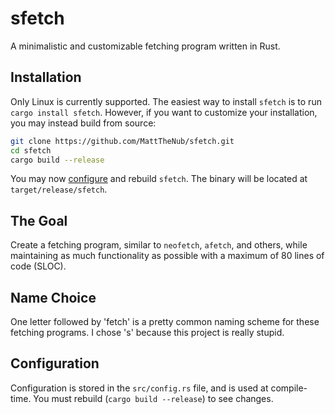 # sfetch

A minimalistic and customizable fetching program written in Rust.

## Installation

Only Linux is currently supported. The easiest way to install `sfetch` is to run `cargo install sfetch`.
However, if you want to customize your installation, you may instead build from source:

```sh
git clone https://github.com/MattTheNub/sfetch.git
cd sfetch
cargo build --release
```

You may now [configure](#configuration) and rebuild `sfetch`. The binary will be located at
`target/release/sfetch`.

## The Goal

Create a fetching program, similar to `neofetch`, `afetch`, and others, while maintaining as
much functionality as possible with a maximum of 80 lines of code (SLOC).

## Name Choice

One letter followed by 'fetch' is a pretty common naming scheme for these fetching programs.
I chose 's' because this project is really stupid.

## Configuration

Configuration is stored in the `src/config.rs` file, and is used at compile-time. You must
rebuild (`cargo build --release`) to see changes.
